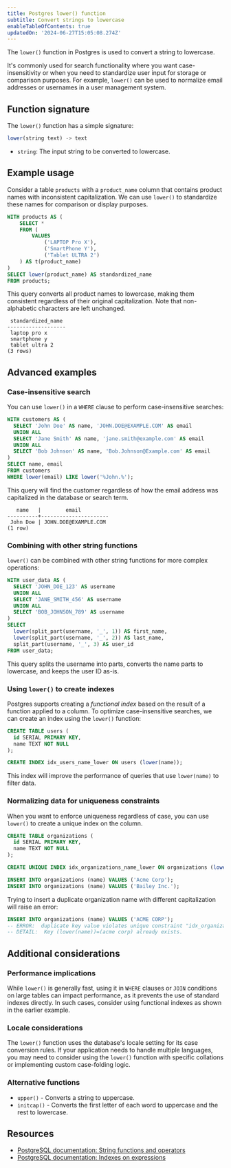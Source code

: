 ```yaml
---
title: Postgres lower() function
subtitle: Convert strings to lowercase
enableTableOfContents: true
updatedOn: '2024-06-27T15:05:08.274Z'
---
```


The `lower()` function in Postgres is used to convert a string to lowercase.

It's commonly used for search functionality where you want case-insensitivity or when you need to standardize user input for storage or comparison purposes. For example, `lower()` can be used to normalize email addresses or usernames in a user management system.

<CTA />

## Function signature

The `lower()` function has a simple signature:

```sql
lower(string text) -> text
```

- `string`: The input string to be converted to lowercase.

## Example usage

Consider a table `products` with a `product_name` column that contains product names with inconsistent capitalization. We can use `lower()` to standardize these names for comparison or display purposes.

```sql
WITH products AS (
    SELECT *
    FROM (
        VALUES
            ('LAPTOP Pro X'),
            ('SmartPhone Y'),
            ('Tablet ULTRA 2')
    ) AS t(product_name)
)
SELECT lower(product_name) AS standardized_name
FROM products;
```

This query converts all product names to lowercase, making them consistent regardless of their original capitalization. Note that non-alphabetic characters are left unchanged.

```text
 standardized_name
-------------------
 laptop pro x
 smartphone y
 tablet ultra 2
(3 rows)
```

## Advanced examples

### Case-insensitive search

You can use `lower()` in a `WHERE` clause to perform case-insensitive searches:

```sql
WITH customers AS (
  SELECT 'John Doe' AS name, 'JOHN.DOE@EXAMPLE.COM' AS email
  UNION ALL
  SELECT 'Jane Smith' AS name, 'jane.smith@example.com' AS email
  UNION ALL
  SELECT 'Bob Johnson' AS name, 'Bob.Johnson@Example.com' AS email
)
SELECT name, email
FROM customers
WHERE lower(email) LIKE lower('%John.%');
```

This query will find the customer regardless of how the email address was capitalized in the database or search term.

```text
   name   |        email
----------+----------------------
 John Doe | JOHN.DOE@EXAMPLE.COM
(1 row)
```

### Combining with other string functions

`lower()` can be combined with other string functions for more complex operations:

```sql
WITH user_data AS (
  SELECT 'JOHN_DOE_123' AS username
  UNION ALL
  SELECT 'JANE_SMITH_456' AS username
  UNION ALL
  SELECT 'BOB_JOHNSON_789' AS username
)
SELECT
  lower(split_part(username, '_', 1)) AS first_name,
  lower(split_part(username, '_', 2)) AS last_name,
  split_part(username, '_', 3) AS user_id
FROM user_data;
```

This query splits the username into parts, converts the name parts to lowercase, and keeps the user ID as-is.

### Using `lower()` to create indexes

Postgres supports creating a _functional index_ based on the result of a function applied to a column. To optimize case-insensitive searches, we can create an index using the `lower()` function:

```sql
CREATE TABLE users (
  id SERIAL PRIMARY KEY,
  name TEXT NOT NULL
);

CREATE INDEX idx_users_name_lower ON users (lower(name));
```

This index will improve the performance of queries that use `lower(name)` to filter data.

### Normalizing data for uniqueness constraints

When you want to enforce uniqueness regardless of case, you can use `lower()` to create a unique index on the column.

```sql
CREATE TABLE organizations (
  id SERIAL PRIMARY KEY,
  name TEXT NOT NULL
);

CREATE UNIQUE INDEX idx_organizations_name_lower ON organizations (lower(name));

INSERT INTO organizations (name) VALUES ('Acme Corp');
INSERT INTO organizations (name) VALUES ('Bailey Inc.');
```

Trying to insert a duplicate organization name with different capitalization will raise an error:

```sql
INSERT INTO organizations (name) VALUES ('ACME CORP');
-- ERROR:  duplicate key value violates unique constraint "idx_organizations_name_lower"
-- DETAIL:  Key (lower(name))=(acme corp) already exists.
```

## Additional considerations

### Performance implications

While `lower()` is generally fast, using it in `WHERE` clauses or `JOIN` conditions on large tables can impact performance, as it prevents the use of standard indexes directly. In such cases, consider using functional indexes as shown in the earlier example.

### Locale considerations

The `lower()` function uses the database's locale setting for its case conversion rules. If your application needs to handle multiple languages, you may need to consider using the `lower()` function with specific collations or implementing custom case-folding logic.

### Alternative functions

- `upper()` - Converts a string to uppercase.
- `initcap()` - Converts the first letter of each word to uppercase and the rest to lowercase.

## Resources

- [PostgreSQL documentation: String functions and operators](https://www.postgresql.org/docs/current/functions-string.html)
- [PostgreSQL documentation: Indexes on expressions](https://www.postgresql.org/docs/current/indexes-expressional.html)
